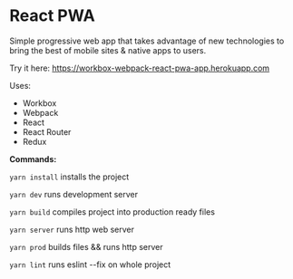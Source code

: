 # React PWA

Simple progressive web app that takes advantage of new technologies to bring the best of mobile sites & native apps to users.

Try it here: https://workbox-webpack-react-pwa-app.herokuapp.com

Uses:

 * Workbox
 * Webpack
 * React
 * React Router
 * Redux

 __Commands:__
 
 `yarn install` installs the project
 
 `yarn dev` runs development server
 
 `yarn build` compiles project into production ready files
 
 `yarn server` runs http web server
 
 `yarn prod` builds files && runs http server
 
 `yarn lint` runs eslint --fix on whole project
